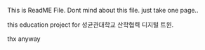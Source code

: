 This is ReadME File.
Dont mind about this file.
just take one page..

this education project for 성균관대학교 산학협력 디지털 트윈.

thx anyway
